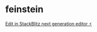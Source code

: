 # feinstein

[Edit in StackBlitz next generation editor ⚡️](https://stackblitz.com/~/github.com/rishalbabu-co/feinstein)